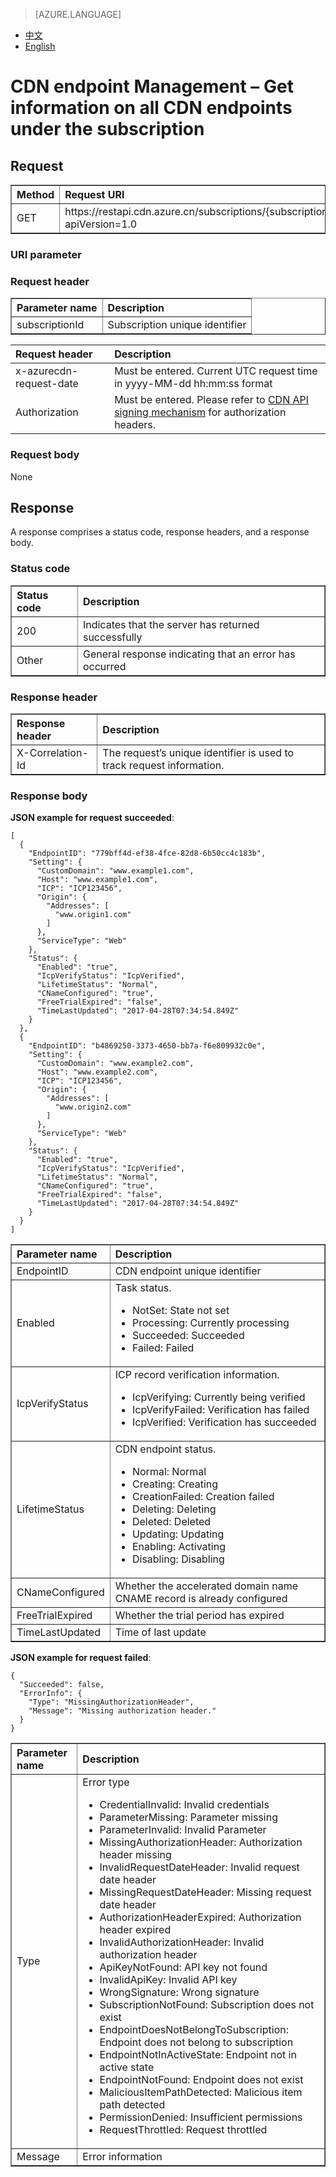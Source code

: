 <properties
    linkid="dev-net-common-tasks-cdn"
    urlDisplayName="CDN"
    pageTitle="Azure China CDN API doc-get all endpoints under subscription"
    metaKeywords="Azure CDN, Azure CDN, Azure blobs, Azure caching, Azure add-on, Live Streaming, Streaming media acceleration, CDN acceleration, CDN services, mainstream CDN, live streaming media acceleration, media services, Azure Media Service, cache rules, HLS, CDN technology files, CDN help files, live video acceleration, live broadcast acceleration"
    description="Learn How to Create Live Streaming Acceleration Type CDNs on Azure Management Portal and Default Caching Rules for Live Streaming CDNs"
    metaCanonical=""
    services="cdn"
    documentationCenter=".NET"
    authors="v-jijes"
    solutions=""
    manager=""
    editor="" />
<tags
    ms.service="cdn_en"
    ms.author="v-jijes"
    ms.topic="article"
    ms.date="6/6/2017"
    wacn.date="6/6/2017"
    wacn.lang="en" />

> [AZURE.LANGUAGE]
- [中文](/documentation/articles/cdn-api-list-endpoints/)
- [English](/documentation/articles/cdn-enus-api-list-endpoints/)

# <a name="-"></a>CDN endpoint Management – Get information on all CDN endpoints under the subscription


## <a name=""></a>Request
<table width="100%" border="1" cellspacing="0" cellpadding="0">
  <th align="left"><strong>Method</strong>
    </td>
  <th align="left"><strong>Request URI</strong>
    </td>  
  <tr>
    <td>GET</td>
    <td>https://restapi.cdn.azure.cn/subscriptions/{subscriptionId}/endpoints?apiVersion=1.0</td>
  </tr>
</table>

### <a name="uri"></a>URI parameter
<table width="100%" border="1" cellspacing="0" cellpadding="0">
  <th align="left"><strong>Parameter name</strong>
    </td>
  <th align="left"><strong>Description</strong>
    </td>  
  <tr>
    <td>subscriptionId</td>
    <td>Subscription unique identifier</td>
  </tr
</table>

### <a name="-headers"></a>Request header

| Request header | Description |
|:-----------|:-----------|
| x-azurecdn-request-date | Must be entered. Current UTC request time in yyyy-MM-dd hh:mm:ss format |
| Authorization | Must be entered. Please refer to [CDN API signing mechanism](/documentation/articles/cdn-enus-api-signature/) for authorization headers. |

### <a name="-body"></a>Request body
None

## <a name=""></a>Response

A response comprises a status code, response headers, and a response body.
### <a name=""></a>Status code
<table width="100%" border="1" cellspacing="0" cellpadding="0">
  <th align="left"><strong>Status code</strong>
    </td>
  <th align="left"><strong>Description</strong>
    </td>
  <tr>
    <td>200</td>
    <td>Indicates that the server has returned successfully</td>
  </tr>
  <tr>
    <td>Other</td>
    <td>General response indicating that an error has occurred</td>
  </tr>
</table>

### <a name="-headers"></a>Response header

<table width="100%" border="1" cellspacing="0" cellpadding="0">
  <th align="left"><strong>Response header</strong>
    </th>
  <th align="left"><strong>Description</strong>
    </th>

  <tr>
    <td>X-Correlation-Id</td>
    <td>The request’s unique identifier is used to track request information.</td>
  </tr>
</table>

### <a name="-body"></a>Response body
**JSON example for request succeeded**:

    [
      {
        "EndpointID": "779bff4d-ef38-4fce-82d8-6b50cc4c183b",
        "Setting": {
          "CustomDomain": "www.example1.com",
          "Host": "www.example1.com",
          "ICP": "ICP123456",
          "Origin": {
            "Addresses": [
              "www.origin1.com"
            ]
          },
          "ServiceType": "Web"
        },
        "Status": {
          "Enabled": "true",
          "IcpVerifyStatus": "IcpVerified",
          "LifetimeStatus": "Normal",
          "CNameConfigured": "true",
          "FreeTrialExpired": "false",
          "TimeLastUpdated": "2017-04-28T07:34:54.849Z"
        }
      },
      {
        "EndpointID": "b4869250-3373-4650-bb7a-f6e809932c0e",
        "Setting": {
          "CustomDomain": "www.example2.com",
          "Host": "www.example2.com",
          "ICP": "ICP123456",
          "Origin": {
            "Addresses": [
              "www.origin2.com"
            ]
          },
          "ServiceType": "Web"
        },
        "Status": {
          "Enabled": "true",
          "IcpVerifyStatus": "IcpVerified",
          "LifetimeStatus": "Normal",
          "CNameConfigured": "true",
          "FreeTrialExpired": "false",
          "TimeLastUpdated": "2017-04-28T07:34:54.849Z"
        }
      }
    ]

<table width="100%" border="1" cellspacing="0" cellpadding="0">
  <th align="left"><strong>Parameter name</strong>
    </td>
  <th align="left"><strong>Description</strong>
    </td>

  <tr>
    <td>EndpointID</td>
    <td>CDN endpoint unique identifier</td>
  </tr>
  <tr>
    <td>Enabled</td>
    <td>Task status.
     <ul>
          <li>NotSet: State not set</li>
          <li>Processing: Currently processing</li>
          <li>Succeeded: Succeeded</li>
          <li>Failed: Failed</li>
        </ul>
  </tr>
  <tr>
    <td>IcpVerifyStatus</td>
    <td>ICP record verification information. <ul>
         <li>IcpVerifying: Currently being verified</li>
         <li>IcpVerifyFailed: Verification has failed</li>
         <li>IcpVerified: Verification has succeeded</li>
        </ul>
    </td>
  </tr>
  <tr>
    <td>LifetimeStatus</td>
    <td>CDN endpoint status.
      <ul>
         <li>Normal: Normal</li>
         <li>Creating: Creating</li>
         <li>CreationFailed: Creation failed</li>
         <li>Deleting: Deleting</li>
         <li>Deleted: Deleted</li>
         <li>Updating: Updating</li>
         <li>Enabling: Activating</li>
         <li>Disabling: Disabling</li>
    </td>
  </tr>
  <tr>
    <td>CNameConfigured</td>
    <td>Whether the accelerated domain name CNAME record is already configured</td>
  </tr>
  <tr>
    <td>FreeTrialExpired</td>
    <td>Whether the trial period has expired</td>
  </tr>
  <tr>
    <td>TimeLastUpdated</td>
    <td>Time of last update</td>
  </tr>
</table>

**JSON example for request failed**:

    {
      "Succeeded": false,
      "ErrorInfo": {
        "Type": "MissingAuthorizationHeader",
        "Message": "Missing authorization header."
      }
    }

<table width="100%" border="1" cellspacing="0" cellpadding="0">
  <th align="left"><strong>Parameter name</strong>
    </td>
  <th align="left"><strong>Description</strong>
    </td>

  <tr>
    <td>Type</td>
    <td>Error type 
       <ul>
            <li>CredentialInvalid: Invalid credentials</li>
            <li>ParameterMissing: Parameter missing</li>
            <li>ParameterInvalid: Invalid Parameter</li>
            <li>MissingAuthorizationHeader: Authorization header missing</li>
            <li>InvalidRequestDateHeader: Invalid request date header</li>
            <li>MissingRequestDateHeader: Missing request date header</li>
            <li>AuthorizationHeaderExpired: Authorization header expired</li>
            <li>InvalidAuthorizationHeader: Invalid authorization header</li>
            <li>ApiKeyNotFound: API key not found</li>
            <li>InvalidApiKey: Invalid API key</li>
            <li>WrongSignature: Wrong signature</li>
            <li>SubscriptionNotFound: Subscription does not exist</li>
            <li>EndpointDoesNotBelongToSubscription: Endpoint does not belong to subscription</li>
            <li>EndpointNotInActiveState: Endpoint not in active state</li>
            <li>EndpointNotFound: Endpoint does not exist</li>
            <li>MaliciousItemPathDetected: Malicious item path detected</li>
            <li>PermissionDenied: Insufficient permissions</li>
            <li>RequestThrottled: Request throttled</li>
         </ul>    
    </td>
  </tr>
  <tr>
    <td>Message</td>
    <td>Error information</td>
  </tr>
</table>

<!--HONumber=May17_HO3-->